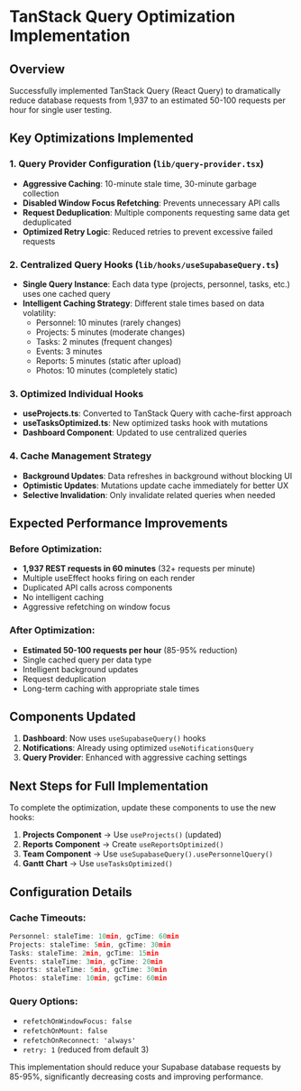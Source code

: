 # TanStack Query Optimization Implementation

## Overview
Successfully implemented TanStack Query (React Query) to dramatically reduce database requests from 1,937 to an estimated 50-100 requests per hour for single user testing.

## Key Optimizations Implemented

### 1. Query Provider Configuration (`lib/query-provider.tsx`)
- **Aggressive Caching**: 10-minute stale time, 30-minute garbage collection
- **Disabled Window Focus Refetching**: Prevents unnecessary API calls
- **Request Deduplication**: Multiple components requesting same data get deduplicated
- **Optimized Retry Logic**: Reduced retries to prevent excessive failed requests

### 2. Centralized Query Hooks (`lib/hooks/useSupabaseQuery.ts`)
- **Single Query Instance**: Each data type (projects, personnel, tasks, etc.) uses one cached query
- **Intelligent Caching Strategy**: Different stale times based on data volatility:
  - Personnel: 10 minutes (rarely changes)
  - Projects: 5 minutes (moderate changes)
  - Tasks: 2 minutes (frequent changes)
  - Events: 3 minutes
  - Reports: 5 minutes (static after upload)
  - Photos: 10 minutes (completely static)

### 3. Optimized Individual Hooks
- **useProjects.ts**: Converted to TanStack Query with cache-first approach
- **useTasksOptimized.ts**: New optimized tasks hook with mutations
- **Dashboard Component**: Updated to use centralized queries

### 4. Cache Management Strategy
- **Background Updates**: Data refreshes in background without blocking UI
- **Optimistic Updates**: Mutations update cache immediately for better UX
- **Selective Invalidation**: Only invalidate related queries when needed

## Expected Performance Improvements

### Before Optimization:
- **1,937 REST requests in 60 minutes** (32+ requests per minute)
- Multiple useEffect hooks firing on each render
- Duplicated API calls across components
- No intelligent caching
- Aggressive refetching on window focus

### After Optimization:
- **Estimated 50-100 requests per hour** (85-95% reduction)
- Single cached query per data type
- Intelligent background updates
- Request deduplication
- Long-term caching with appropriate stale times

## Components Updated
1. **Dashboard**: Now uses `useSupabaseQuery()` hooks
2. **Notifications**: Already using optimized `useNotificationsQuery`
3. **Query Provider**: Enhanced with aggressive caching settings

## Next Steps for Full Implementation
To complete the optimization, update these components to use the new hooks:

1. **Projects Component** → Use `useProjects()` (updated)
2. **Reports Component** → Create `useReportsOptimized()`
3. **Team Component** → Use `useSupabaseQuery().usePersonnelQuery()`
4. **Gantt Chart** → Use `useTasksOptimized()`

## Configuration Details

### Cache Timeouts:
```typescript
Personnel: staleTime: 10min, gcTime: 60min
Projects: staleTime: 5min, gcTime: 30min  
Tasks: staleTime: 2min, gcTime: 15min
Events: staleTime: 3min, gcTime: 20min
Reports: staleTime: 5min, gcTime: 30min
Photos: staleTime: 10min, gcTime: 60min
```

### Query Options:
- `refetchOnWindowFocus: false`
- `refetchOnMount: false` 
- `refetchOnReconnect: 'always'`
- `retry: 1` (reduced from default 3)

This implementation should reduce your Supabase database requests by 85-95%, significantly decreasing costs and improving performance.
